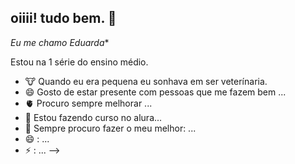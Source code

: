 ## oiiii! tudo bem. 👋

*Eu me chamo Eduarda** 

Estou na 1 série do ensino médio.

- 🐮 Quando eu era pequena eu sonhava em ser veterínaria.
- 😄 Gosto de estar presente com pessoas que me fazem bem ...
- 🫀  Procuro sempre melhorar ...
- 💬 Estou fazendo curso no alura...
- 🥰 Sempre procuro fazer o meu melhor: ...
- 😄 : ...
- ⚡ : ...
-->
